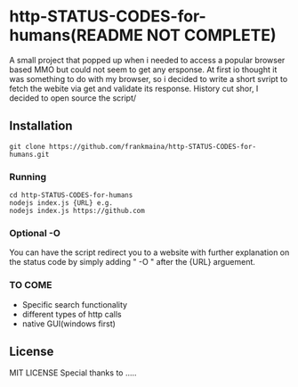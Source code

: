 # http-STATUS-CODES-for-humans(README NOT COMPLETE)

A small project that popped up when i needed to access a popular browser based MMO but could not seem
to get any ersponse. At first io thought it was something to do with my browser, so i decided to 
write a short svript to fetch the webite via get and validate its response. History cut shor, I decided to 
open source the script/

## Installation


```installation
git clone https://github.com/frankmaina/http-STATUS-CODES-for-humans.git
```

### Running

```running
cd http-STATUS-CODES-for-humans
nodejs index.js {URL} e.g.
nodejs index.js https://github.com

```

### Optional -O

You can have the script redirect you to a website with further explanation on the status code by simply adding " -O " after the {URL} arguement.

### TO COME
* Specific search functionality
* different types of http calls
* native GUI(windows first)


## License

MIT LICENSE
Special thanks to .....
